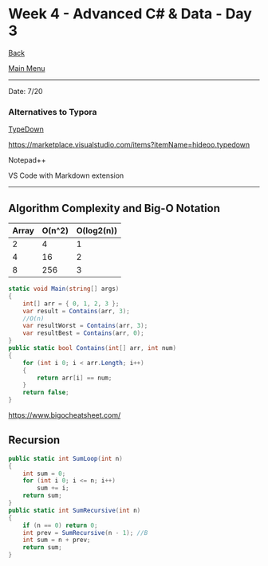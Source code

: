# Week 4 - Advanced C# & Data - Day 3

[Back](/Week_4)

[Main Menu](/README.md)

---
Date: 7/20

### Alternatives to Typora

[TypeDown](https://apps.microsoft.com/store/detail/typedown-a-wysiwyg-markdown-editor/9P8TCW4H2HB4?hl=en-us&gl=US)

https://marketplace.visualstudio.com/items?itemName=hideoo.typedown

Notepad++

VS Code with Markdown extension

---

## Algorithm Complexity and Big-O Notation


| Array | O(n^2) | O(log2(n)) |
| - | - | - |
| 2 | 4 | 1 |
| 4 | 16 | 2 |
| 8 | 256 | 3 |

		

```csharp
static void Main(string[] args)
{
	int[] arr = { 0, 1, 2, 3 };
	var result = Contains(arr, 3);
	//O(n)
	var resultWorst = Contains(arr, 3);
	var resultBest = Contains(arr, 0);
}
public static bool Contains(int[] arr, int num)
{
	for (int i 0; i < arr.Length; i++)
	{
		return arr[i] == num;
	}
	return false;
}
```

https://www.bigocheatsheet.com/


## Recursion
```csharp
public static int SumLoop(int n)
{
	int sum = 0;
	for (int i 0; i <= n; i++)
		sum += i;
	return sum;
}
public static int SumRecursive(int n)
{
	if (n == 0) return 0;
	int prev = SumRecursive(n - 1); //B
	int sum = n + prev;
	return sum;
}
```


